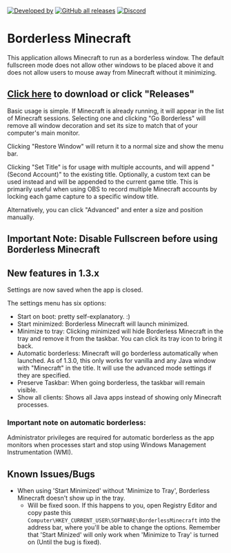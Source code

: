 <a href="https://github.com/Mr-Technician">![Developed by](https://img.shields.io/badge/Developed%20by-Mr--Technician-green?logo=Windows%20Terminal)</a>
<a href="https://github.com/Mr-Technician/BorderlessMinecraft/releases">![GitHub all releases](https://img.shields.io/github/downloads/Mr-Technician/BorderlessMinecraft/total?label=Downloads&logo=Github)</a>
<a href="https://discord.gg/gbR7qba6uv">![Discord](https://img.shields.io/discord/781003003297267725?label=Discord&logo=Discord)</a>

# Borderless Minecraft
This application allows Minecraft to run as a borderless window. The default fullscreen mode does not allow other windows to be placed above it and does not allow users to mouse away from Minecraft without it minimizing.

## [Click here](https://github.com/Mr-Technician/BorderlessMinecraft/releases) to download or click "Releases"

Basic usage is simple. If Minecraft is already running, it will appear in the list of Minecraft sessions. Selecting one and clicking "Go Borderless" will remove all window decoration and set its size to match that of your computer's main monitor.

Clicking "Restore Window" will return it to a normal size and show the menu bar.

Clicking "Set Title" is for usage with multiple accounts, and will append "(Second Account)" to the existing title. Optionally, a custom text can be used instead and will be appended to the current game title. This is primarily useful when using OBS to record multiple Minecraft accounts by locking each game capture to a specific window title.

Alternatively, you can click "Advanced" and enter a size and position manually.

## Important Note: Disable Fullscreen before using Borderless Minecraft

## New features in 1.3.x

Settings are now saved when the app is closed.

The settings menu has six options:

- Start on boot: pretty self-explanatory. :)
- Start minimized: Borderless Minecraft will launch minimized.
- Minimize to tray: Clicking minimized will hide Borderless Minecraft in the tray and remove it from the taskbar. You can click its tray icon to bring it back.
- Automatic borderless: Minecraft will go borderless automatically when launched. As of 1.3.0, this only works for vanilla and any Java window with "Minecraft" in the title. It will use the advanced mode settings if they are specified.
- Preserve Taskbar: When going borderless, the taskbar will remain visible.
- Show all clients: Shows all Java apps instead of showing only Minecraft processes.

### Important note on automatic borderless:

Administrator privileges are required for automatic borderless as the app monitors when processes start and stop using Windows Management Instrumentation (WMI).

## Known Issues/Bugs

- When using 'Start Minimized' without 'Minimize to Tray', Borderless Minecraft doesn't show up in the tray.
    - Will be fixed soon. If this happens to you, open Registry Editor and copy paste this `Computer\HKEY_CURRENT_USER\SOFTWARE\BorderlessMinecraft` into the address bar, where you'll be able to change the options. Remember that 'Start Minized' will only work when 'Minimize to Tray' is turned on (Until the bug is fixed).

